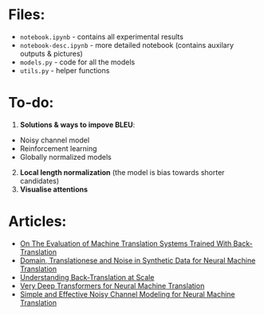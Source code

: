 # Files:
- ``notebook.ipynb`` - contains all experimental results
- ``notebook-desc.ipynb`` - more detailed notebook (contains auxilary outputs & pictures)
- ``models.py`` - code for all the models 
- ``utils.py`` - helper functions

# To-do:

1. __Solutions & ways to impove BLEU__:
- Noisy channel model
- Reinforcement learning
- Globally normalized models
2. __Local length normalization__ (the model is bias towards shorter candidates)
3. __Visualise attentions__


# Articles:

- [On The Evaluation of Machine Translation Systems Trained With Back-Translation](https://arxiv.org/abs/1908.05204.pdf)
- [Domain, Translationese and Noise in Synthetic Data for Neural Machine Translation](https://arxiv.org/abs/1911.03362)
- [Understanding Back-Translation at Scale](https://arxiv.org/abs/1808.09381)
- [Very Deep Transformers for Neural Machine Translation](https://arxiv.org/abs/2008.07772)
- [Simple and Effective Noisy Channel Modeling for Neural Machine Translation](https://arxiv.org/abs/1908.05731.pdf)

